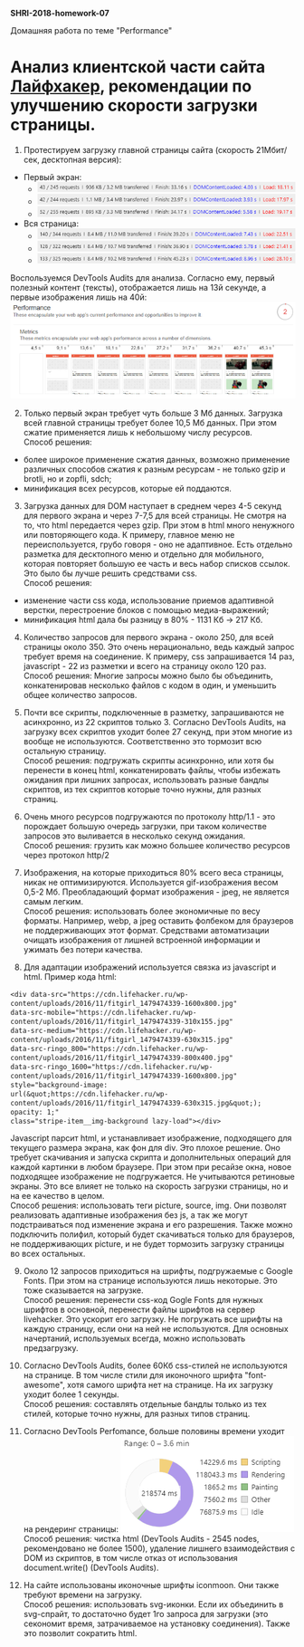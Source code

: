 **SHRI-2018-homework-07**

Домашняя работа по теме "Performance"

# Анализ клиентской части сайта [Лайфхакер](https://lifehacker.ru/), рекомендации по улучшению скорости загрузки страницы.

1.  Протестируем загрузку главной страницы сайта (скорость 21Мбит/сек, десктопная версия):
  * Первый экран:
    + ![скриншот 1](./img/01.png)
    + ![скриншот 2](./img/02.png)
    + ![скриншот 3](./img/03.png)
  * Вся страница:
    + ![скриншот 4](./img/04.png)
    + ![скриншот 5](./img/05.png)
    + ![скриншот 6](./img/06.png)  

Воспользуемся DevTools Audits для анализа. Согласно ему, первый полезный контент (тексты), отображается лишь на 13й секунде, а первые изображения лишь на 40й:  
![скриншот 7](./img/07.png)  
    
2. Только первый экран требует чуть больше 3 Мб данных. Загрузка всей главной страницы требует более 10,5 Мб данных. При этом сжатие применяется лишь к небольшому числу ресурсов.   
Способ решения:
* более широкое применение сжатия данных, возможно применение различных способов сжатия к разным ресурсам - не только gzip и brotli, но и zopfli, sdch;
* минификация всех ресурсов, которые ей поддаются.

3. Загрузка данных для DOM наступает в среднем через 4-5 секунд для первого экрана и через 7-7,5 для всей страницы. Не смотря на то, что html передается через gzip. При этом в html много ненужного или повторяющего кода. К примеру, главное меню не переиспользуется, грубо говоря - оно не адаптивное. Есть отдельно разметка для десктопного меню и отдельно для мобильного, которая повторяет большую ее часть и весь набор списков ссылок. Это было бы лучше решить средствами css.  
Способ решения:
* изменение части css кода, использование приемов адаптивной верстки, перестроение блоков с помощью медиа-выражений;
* минификация html дала бы разницу в 80% - 1131 Кб -> 217 Кб.

4. Количество запросов для первого экрана - около 250, для всей страницы около 350. Это очень нерационально, ведь каждый запрос требует время на соединение. К примеру, css запрашивается 14 раз, javascript - 22 из разметки и всего на страницу около 120 раз.  
Способ решения: Многие запросы можно было бы объединить, конкатенировав несколько файлов с кодом в один, и уменьшить общее количество запросов.

5. Почти все скрипты, подключенные в разметку, запрашиваются не асинхронно, из 22 скриптов только 3. Согласно DevTools Audits, на загрузку всех скриптов уходит более 27 секунд, при этом многие из вообще не используются. Соответственно это тормозит всю остальную страницу.  
Способ решения: подгружать скрипты асинхронно, или хотя бы перенести в конец html, конкатенировать файлы, чтобы избежать ожидания при лишних запросах, использовать разные бандлы скриптов, из тех скриптов которые точно нужны, для разных страниц.

6. Очень много ресурсов подгружаются по протоколу http/1.1 - это порождает большую очередь загрузки, при таком количестве запросов это выливается в несколько секунд ожидания.  
Способ решения: грузить как можно большее количество ресурсов через протокол http/2

7. Изображения, на которые приходиться 80% всего веса страницы, никак не оптимизируются. Используется gif-изображения весом 0,5-2 Мб. Преобладающий формат изображения - jpeg, не является самым легким.  
Способ решения: использовать более экономичные по весу форматы. Например, webp, а jpeg оставить фолбеком для браузеров не поддерживающих этот формат. Средствами автоматизации очищать изображения от лишней встроенной информации и ужимать без потери качества.

8. Для адаптации изображений используется связка из javascript и html. Пример кода html:
```
<div data-src="https://cdn.lifehacker.ru/wp-content/uploads/2016/11/fitgirl_1479474339-1600x800.jpg"  
data-src-mobile="https://cdn.lifehacker.ru/wp-content/uploads/2016/11/fitgirl_1479474339-310x155.jpg" 
data-src-medium="https://cdn.lifehacker.ru/wp-content/uploads/2016/11/fitgirl_1479474339-630x315.jpg"  
data-src-ringo_800="https://cdn.lifehacker.ru/wp-content/uploads/2016/11/fitgirl_1479474339-800x400.jpg"  
data-src-ringo_1600="https://cdn.lifehacker.ru/wp-content/uploads/2016/11/fitgirl_1479474339-1600x800.jpg"  
style="background-image:  
url(&quot;https://cdn.lifehacker.ru/wp-content/uploads/2016/11/fitgirl_1479474339-630x315.jpg&quot;); 
opacity: 1;"  
class="stripe-item__img-background lazy-load"></div>
```
Javascript парсит html, и устанавливает изображение, подходящего для текущего размера экрана, как фон для div. Это плохое решение. Оно требует скачивания и запуска скрипта и дополнительных операций для каждой картинки в любом браузере. При этом при ресайзе окна, новое подходящее изображение не подгружается. Не учитываются ретиновые экраны. Это все влияет не только на скорость загрузки страницы, но и на ее качество в целом.  
Способ решения: использовать теги picture, source, img. Они позволят реализовать адаптивные изображения без js, а так же могут подстраиваться под изменение экрана и его разрешения. Также можно подключить полифил, который будет скачиваться только для браузеров, не поддерживающих picture, и не будет тормозить загрузку страницы во всех остальных.

9. Около 12 запросов приходиться на шрифты, подгружаемые с Google Fonts. При этом на странице используются лишь некоторые. Это тоже сказывается на загрузке.  
Способ решения: перенести css-код Gogle Fonts для нужных шрифтов в основной, перенести файлы шрифтов на сервер livehacker. Это ускорит его загрузку. Не погружать все шрифты на каждую страницу, если они на ней не используются. Для основных начертаний, используемых всегда, можно использовать предзагрузку.

10. Согласно DevTools Audits, более 60Кб css-стилей не используются на странице. В том числе стили для иконочного шрифта "font-awesome", хотя самого шрифта нет на странице. На их загрузку уходит более 1 секунды.  
Способ решения: составлять отдельные бандлы только из тех стилей, которые точно нужны, для разных типов страниц.

11. Согласно DevTools Perfomance, больше половины времени уходит на рендеринг страницы: 
![скриншот 8](./img/08.png)  
Способ решения: чистка html (DevTools Audits - 2545 nodes, рекомендовано не более 1500), удаление лишнего взаимодействия с DOM из скриптов, в том числе отказ от использования document.write() (DevTools Audits).

12. На сайте использованы иконочные шрифты iconmoon. Они также требуют времени на загрузку.  
Способ решения: использовать svg-иконки. Если их объединить в svg-спрайт, то достаточно будет 1го запроса для загрузки (это секономит время, затрачиваемое на установку соединения). Также это позволит сократить html.

